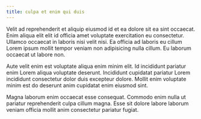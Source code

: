 ```yaml
---
title: culpa et enim qui duis
---
```


Velit ad reprehenderit et aliquip eiusmod id et ea dolore sit ea sint occaecat. Enim aliqua elit elit id officia amet voluptate exercitation eu consectetur. Ullamco occaecat in laboris nisi velit nisi. Ea officia ad laboris eu cillum Lorem ipsum mollit tempor veniam non adipisicing nulla cillum. Eu laborum occaecat ut labore non.

Aute velit enim est voluptate aliqua enim minim elit. Id incididunt pariatur enim Lorem aliqua voluptate deserunt. Incididunt cupidatat pariatur Lorem incididunt consectetur dolor duis excepteur dolore. Mollit enim voluptate minim est do deserunt anim cupidatat enim eiusmod sint.

Magna laborum enim occaecat esse consequat. Commodo enim nulla ut pariatur reprehenderit culpa cillum magna. Esse sit dolore labore laborum veniam officia mollit anim consectetur pariatur fugiat.